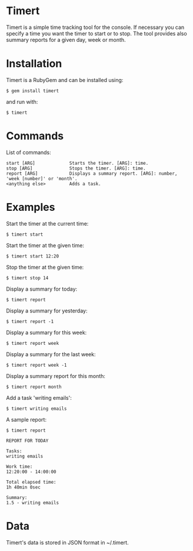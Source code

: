 # Timert

Timert is a simple time tracking tool for the console.
If necessary you can specify a time you want the timer to start or to stop. The tool provides also summary reports for a given day, week or month.

# Installation

Timert is a RubyGem and can be installed using:

``` shell
$ gem install timert
```

and run with:

``` shell
$ timert
```

# Commands

List of commands:

``` shell
start [ARG]             Starts the timer. [ARG]: time.
stop [ARG]              Stops the timer. [ARG]: time.
report [ARG]            Displays a summary report. [ARG]: number, 'week [number]' or 'month'.
<anything else>         Adds a task.
```

# Examples

Start the timer at the current time:

``` shell
$ timert start
```


Start the timer at the given time:

``` shell
$ timert start 12:20
```


Stop the timer at the given time:

``` shell
$ timert stop 14
```


Display a summary for today:

``` shell
$ timert report
```

Display a summary for yesterday:

``` shell
$ timert report -1
```


Display a summary for this week:

``` shell
$ timert report week
```

Display a summary for the last week:

``` shell
$ timert report week -1
```


Display a summary report for this month:

``` shell
$ timert report month
```


Add a task 'writing emails':

``` shell
$ timert writing emails
```


A sample report:

``` shell
$ timert report

REPORT FOR TODAY

Tasks:
writing emails

Work time:
12:20:00 - 14:00:00

Total elapsed time:
1h 40min 0sec

Summary:
1.5 - writing emails
```

# Data
Timert's data is stored in JSON format in ~/.timert.